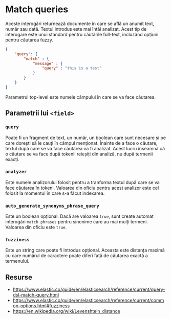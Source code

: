 # Match queries

Aceste interogări returnează documente în care se află un anumit text, număr sau dată. Textul introdus este mai întâi analizat.
Acest tip de interogare este unui standard pentru căutările full-text, incluzând opțiuni pentru căutarea fuzzy.

```json
{
    "query": {
        "match" : {
            "message" : {
                "query" : "this is a test"
            }
        }
    }
}
```

Parametrul top-level este numele câmpului în care se va face căutarea.

## Parametrii lui `<field>`

### `query`

Poate fi un fragment de text, un număr, un boolean care sunt necesare și pe care dorești să le cauți în câmpul menționat. Înainte de a face o căutare, textul după care se va face căutarea va fi analizat. Acest lucru înseamnă că o căutare se va face după tokenii reieșiți din analiză, nu după termenii exacți.

### `analyzer`

Este numele analizorului folosit pentru a tranforma textul după care se va face căutarea în tokeni. Valoarea din oficiu pentru acest analizor este cel folosit la momentul în care s-a făcut indexarea.

### `auto_generate_synonyms_phrase_query`

Este un boolean opțional. Dacă are valoarea `true`, sunt create automat interogări `match phrases` pentru sinonime care au mai mulți termeni. Valoarea din oficiu este `true`.

### `fuzziness`

Este un string care poate fi introdus opțional. Aceasta este distanța maximă cu care numărul de caractere poate diferi față de căutarea exactă a termenului.

## Resurse

- https://www.elastic.co/guide/en/elasticsearch/reference/current/query-dsl-match-query.html
- https://www.elastic.co/guide/en/elasticsearch/reference/current/common-options.html#fuzziness
- https://en.wikipedia.org/wiki/Levenshtein_distance
